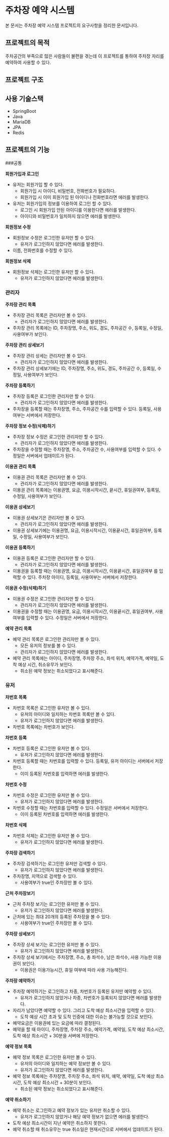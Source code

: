 # 주차장 예약 시스템

본 문서는 주차장 예약 시스템 프로젝트의 요구사항을 정리한 문서입니다.

## 프로젝트의 목적

주차공간의 부족으로 많은 사람들이 불편을 겪는데 이 프로젝트를 통하여 주차장 자리를 예약하여 사용할 수 있다.

## 프로젝트 구조

## 사용 기술스택

- SpringBoot
- Java
- MariaDB
- JPA
- Redis

## 프로젝트의 기능

###공통

**회원가입과 로그인**

- 유저는 회원가입 할 수 있다.
    - 회원가입 시 아이디, 비밀번호, 전화번호가 필요하다.
    - 회원가입 시 이미 회원가입 된 아이디나 전화번호라면 에러를 발생한다.
- 유저는 회원가입의 정보를 이용하여 로그인 할 수 있다.
    - 로그인 시 회원가입 안된 아이디를 이용한다면 에러를 발생한다.
    - 아이디와 비밀번호가 일치하지 않으면 에러를 발생한다.

**회원정보 수정**

- 회원정보 수정은 로그인한 유저만 할 수 있다.
    - 유저가 로그인하지 않았다면 에러를 발생한다.
- 이름, 전화번호를 수정할 수 있다.

**회원정보 삭제**

- 회원정보 삭제는 로그인한 유저만 할 수 있다.
    - 유저가 로그인하지 않았다면 에러를 발생한다.
    
### 관리자

**주차장 관리 목록**

- 주차장 관리 목록은 관리자만 볼 수 있다.
    - 관리자가 로그인하지 않았다면 에러를 발생한다.
- 주차장 관리 목록에는 ID, 주차장명, 주소, 위도, 경도, 주차공간 수, 등록일, 수정일, 사용여부가 보인다.

**주차장 관리 상세보기**

- 주차장 관리 상세는 관리자만 볼 수 있다.
    - 관리자가 로그인하지 않았다면 에러를 발생한다.
- 주차장 관리 상세보기에는 ID, 주차장명, 주소, 위도, 경도, 주차공간 수, 등록일, 수정일, 사용여부가 보인다.

**주차장 등록하기**

- 주차장 등록은 로그인한 관리자만 할 수 있다.
    - 관리자가 로그인하지 않았다면 에러를 발생한다.
- 주차장을 등록할 때는 주차장명, 주소, 주차공간 수를 입력할 수 있다.
  등록일, 사용여부는 서버에서 저장한다.

**주차장 정보 수정(삭제)하기**

- 주차장 정보 수정은 로그인한 관리자만 할 수 있다.
    - 관리자가 로그인하지 않았다면 에러를 발생한다.
- 주차장을 수정할 때는 주차장명, 주소, 주차공간 수, 사용여부를 입력할 수 있다.
  수정일은 서버에서 업데이트가 된다.

**이용권 관리 목록**

- 이용권 관리 목록은 관리자만 볼 수 있다.
    - 관리자가 로그인하지 않았다면 에러를 발생한다.
- 이용권 관리 목록에는 이용권명, 요금, 이용시작시간, 끝시간, 휴일권여부, 등록일, 수정일, 사용여부가 보인다.

**이용권 상세보기**

- 이용권 상세보기은 관리자만 볼 수 있다.
    - 관리자가 로그인하지 않았다면 에러를 발생한다.
- 이용권 상세보기에는 이용권명, 요금, 이용시작시간, 이용끝시간, 휴일권여부, 등록일, 수정일, 사용여부가 보인다.

**이용권 등록하기**

- 이용권 등록은 로그인한 관리자만 할 수 있다.
    - 관리자가 로그인하지 않았다면 에러를 발생한다.
- 이용권을 등록할 때는 이용권명, 요금, 이용시작시간, 이용끝시간, 휴일권여부 를 입력할 수 있다.
  주차장 아이디, 등록일, 사용여부는 서버에서 저장한다.
  
**이용권 수정(삭제)하기**

- 이용권 수정은 로그인한 관리자만 할 수 있다.
    - 관리자가 로그인하지 않았다면 에러를 발생한다.
- 이용권을 수정할 때는 이용권명, 요금, 이용시작시간, 이용끝시간, 휴일권여부, 사용여부를 입력할 수 있다.
  수정일은 서버에서 저장한다.
  
**예약 관리 목록**

- 예약 관리 목록은 로그인한 관리자만 볼 수 있다.
    - 모든 유저의 정보를 볼 수 있다.
    - 관리자가 로그인하지 않았다면 에러를 발생한다.
- 예약 관리 목록에는 아이디, 주차장명, 주차장 주소, 좌석 위치, 예약가격, 예약일, 도착 예상 시간, 취소유무가 보인다.
    - 취소된 예약 정보는 취소되었다고 표시해준다.

### 유저
    
**차번호 목록**

- 차번호 목록은 로그인한 유저만 볼 수 있다.
    - 유저의 아이디와 일치하는 차번호 목록만 볼 수 있다.
    - 유저가 로그인하지 않았다면 에러를 발생한다.
- 차번호 목록에는 차번호가 보인다.

**차번호 등록**

- 차번호 등록은 로그인한 유저만 볼 수 있다.
    - 유저가 로그인하지 않았다면 에러를 발생한다.
- 차번호 등록할 때는 차번호를 입력할 수 있다. 등록일, 유저 아이디는 서버에서 저장한다.
    - 이미 등록된 차번호를 입력하면 에러를 발생한다.

**차번호 수정**

- 차번호 수정은 로그인한 유저만 볼 수 있다.
    - 유저가 로그인하지 않았다면 에러를 발생한다.
- 차번호 수정할 때는 차번호를 입력할 수 있다. 수정일은 서버에서 저장한다.
    - 이미 등록된 차번호를 입력하면 에러를 발생한다.

**차번호 삭제**

- 차번호 삭제는 로그인한 유저만 볼 수 있다.
    - 유저가 로그인하지 않았다면 에러를 발생한다.

**주차장 검색하기**

- 주차장 검색하기는 로그인한 유저만 검색할 수 있다.
    - 유저가 로그인하지 않았다면 에러를 발생한다.
- 주차장명, 지역으로 검색할 수 있다.
    - 사용여부가 true인 주차장만 볼 수 있다.

**근처 주차장보기**

- 근처 주차장 보기는 로그인한 유저만 볼 수 있다.
    - 유저가 로그인하지 않았다면 에러를 발생한다.
- 근처에 있는 최대 20개의 등록된 주차장을 볼 수 있다.
    - 사용여부가 true인 주차장만 볼 수 있다.

**주차장 상세보기**

- 주차장 상세 보기는 로그인한 유저만 볼 수 있다.
    - 유저가 로그인하지 않았다면 에러를 발생한다.
- 주차장 상세 보기에서는 주차장명, 주소, 총 좌석수, 남은 좌석수, 사용 가능한 이용권이 보인다.
    - 이용권은 이용가능시간, 휴일 여부에 따라 사용 가능해진다.

**주차장 예약하기**

- 주차장 예약하기는 로그인하고 차종, 차번호가 등록된 유저만 예약할 수 있다.
    - 유저가 로그인하지 않았거나 차종, 차번호가 등록되지 않았다면 에러를 발생한다.
- 자리가 남았다면 예약할 수 있다. 그리고 도착 예상 최소시간을 입력할 수 있다.
    - 도착 예상 시간 초과 및 도착 인증에 대한 이슈는 불가능할 것으로 보인다.
- 예약요금은 이용권에 있는 요금에 따라 결정된다.
- 예약을 할 때 아이디, 주차장명, 주차장 주소, 예약가격, 예약일, 도착 예상 최소시간, 도착 예상 최소시간 + 30분을 서버에 저장한다.

**예약 정보 목록**

- 예약 정보 목록은 로그인한 유저만 볼 수 있다.
    - 유저의 아이디와 일치하는 예약 정보만 볼 수 있다.
    - 유저가 로그인하지 않았다면 에러를 발생한다.
- 예약 정보 목록에는 주차장명, 주차장 주소, 좌석 위치, 예약, 예약일, 도착 예상 최소시간, 도착 예상 최소시간 + 30분이 보인다.
    - 취소된 예약 정보는 취소되었다고 표시해준다.

**예약 취소하기**

- 예약 취소는 로그인하고 예약 정보가 있는 유저만 취소할 수 있다.
    - 유저가 로그인하지 않았거나 해당 예약 정보가 없으면 에러를 발생한다.
- 도착 예상 최소시간이 지난 예약은 취소하지 못한다.
- 예약 취소할 때 취소유무는 true 취소일은 현재시간으로 서버에서 업데이트가 된다.
